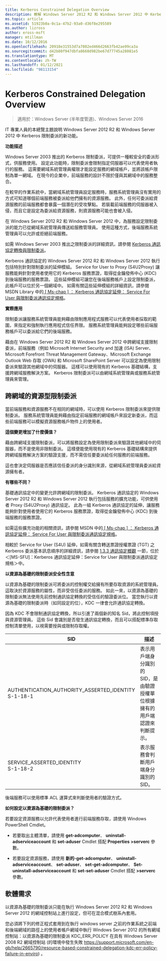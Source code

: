 ```yaml
---
title: Kerberos Constrained Delegation Overview
description: 瞭解 Windows Server 2012 R2 和 Windows Server 2012 中 Kerberos 限制委派的新功能。
ms.topic: article
ms.assetid: 51923b0a-0c1a-47b2-93a0-d36f8e295589
ms.author: lizross
author: eross-msft
manager: mtillman
ms.date: 10/12/2016
ms.openlocfilehash: 20918e31553d7a7802ed466d2663fb42ae99ca3a
ms.sourcegitcommit: d42b80f947dbfa8660d982be67d77745a28081e5
ms.translationtype: MT
ms.contentlocale: zh-TW
ms.lasthandoff: 01/12/2021
ms.locfileid: "98113154"
---
```

# <a name="kerberos-constrained-delegation-overview"></a>Kerberos Constrained Delegation Overview

>適用於：Windows Server (半年度管道)、Windows Server 2016

IT 專業人員的本總覽主題說明 Windows Server 2012 R2 和 Windows Server 2012 中 Kerberos 限制委派的新功能。

**功能描述**

Windows Server 2003 推出的 Kerberos 限制委派，可提供一種較安全的委派形式，供服務使用。 設定此功能時，限制委派會限制指定伺服器可以代表使用者執行的服務。 這需要網域系統管理員權限才能設定服務的網域帳戶，並將該帳戶限制為單一網域。 在現今的企業中，前端服務的設計不限於僅與其網域中的服務整合。

在較早的作業系統中，當網域系統管理員設定服務時，服務系統管理員沒有實用的方式可知道哪個前端服務被委派給他們擁有的資源服務。 此外，任何可委派給資源服務的前端服務都會暴露一個潛在的受攻擊點。 若裝載前端服務的伺服器被入侵，而且它是設定為委派給資源服務，則資源服務可能也會被入侵。

在 Windows Server 2012 R2 和 Windows Server 2012 中，為服務設定限制委派的能力已從網域系統管理員傳送給服務管理員。 使用這種方式，後端服務系統管理員可以允許或拒絕前端服務。

如需 Windows Server 2003 推出之限制委派的詳細資訊，請參閱 [Kerberos 通訊協定轉換與限制委派](/previous-versions/windows/it-pro/windows-server-2003/cc739587(v=ws.10))。

Kerberos 通訊協定的 Windows Server 2012 R2 和 Windows Server 2012 執行包括特別針對限制委派的延伸模組。  Service for User to Proxy (S4U2Proxy) 讓服務能夠針對使用者使用它的 Kerberos 服務票證，取得從金鑰發佈中心 (KDC) 到後端服務的服務票證。 這些延伸模組可讓您在後端服務帳戶上設定限制委派，此帳戶可以位於另一個網域中。 如需有關這些延伸模組的詳細資訊，請參閱 MSDN Library 中的[ \[ Ms-chap \] ： Kerberos 通訊協定延伸： Service For User 與限制委派通訊協定規格](/openspecs/windows_protocols/ms-sfu/3bff5864-8135-400e-bdd9-33b552051d94)。

**實際應用**

限制委派讓服務系統管理員能夠藉由限制應用程式服務可以代表使用者採取的範圍，來指定和強制執行應用程式信任界限。 服務系統管理員能夠設定哪些前端服務帳戶可以委派給它們的後端服務。

藉由在 Windows Server 2012 R2 和 Windows Server 2012 中跨網域支援限制委派，前端服務（例如 Microsoft Internet Security and 加速 (ISA) Server、Microsoft Forefront Threat Management Gateway、Microsoft Exchange Outlook Web 存取 (OWA) 和 Microsoft SharePoint Server 可以設定為使用限制委派來驗證其他網域中的伺服器。 這樣可以使用現有的 Kerberos 基礎結構，支援跨網域服務解決方案。 Kerberos 限制委派可以由網域系統管理員或服務系統管理員來管理。

## <a name="resource-based-constrained-delegation-across-domains"></a>跨網域的資源型限制委派

當前端服務和資源服務不在相同的網域時，可以使用 Kerberos 限制委派來提供限制委派。 服務系統管理員能夠藉由指定前端服務的網域帳戶來設定新委派，而這些前端服務可以模擬資源服務帳戶物件上的使用者。

**這個變更增加了什麼價值？**

藉由跨網域支援限制委派，可以將服務設定為使用限制委派來驗證其他網域中的伺服器，而不是使用非限制委派。 這樣便能使用現有的 Kerberos 基礎結構來提供跨網域服務解決方案的驗證支援，而不需信任要委派給任何服務的前端服務。

這也會決定伺服器是否應該信任委派的身分識別來源，從網域系統管理員委派給資源擁有者。

**有哪些不同？**

基礎通訊協定中的變更允許跨網域的限制委派。 Kerberos 通訊協定的 Windows Server 2012 R2 和 Windows Server 2012 執行包括服務的擴充功能，可供使用者 Proxy (S4U2Proxy) 通訊協定。 此為一組 Kerberos 通訊協定的延伸，讓服務能夠針對使用者使用它的 Kerberos 服務票證，取得從金鑰發佈中心 (KDC) 到後端服務的服務票證。

如需這些擴充功能的相關資訊，請參閱 MSDN 中的[ \[ Ms-chap \] ： Kerberos 通訊協定延伸： Service For User 與限制委派通訊協定規格](/openspecs/windows_protocols/ms-sfu/3bff5864-8135-400e-bdd9-33b552051d94)。

相較於 Service for User (S4U) 延伸，如需有關含轉送票證授權票證 (TGT) 之 Kerberos 委派基本訊息順序的詳細資訊，請參閱 [1.3.3 通訊協定概觀](/openspecs/windows_protocols/ms-sfu/1fb9caca-449f-4183-8f7a-1a5fc7e7290a) 一節，位於＜[MS-SFU]：Kerberos 通訊協定延伸：Service for User 與限制委派通訊協定規格＞中。

**以資源為基礎的限制委派安全性含意**

以資源為基礎的限制委派可將委派的控制權交給擁有所要存取資源的系統管理員。 這取決於資源服務的屬性，而非受信任委派的服務。 如此一來，以資源為基礎的限制委派無法使用先前控制通訊協定轉換的受信任的驗證委派位。 當您執行以資源為基礎的限制委派時（如同設定的位），KDC 一律會允許通訊協定轉換。

因為 KDC 不會限制通訊協定轉換，所以引進了兩個新的知名 Sid，將此控制項授與資源管理員。  這些 Sid 會識別是否發生通訊協定轉換，而且可以搭配標準存取控制清單使用，以視需要授與或限制存取權。

|SID|描述|
|-------|--------|
|AUTHENTICATION_AUTHORITY_ASSERTED_IDENTITY<br />S-1-18-1|表示用戶端身分識別的 SID，是由驗證授權單位根據擁有的用戶端認證來判斷提示。|
|SERVICE_ASSERTED_IDENTITY<br />S-1-18-2|表示服務會判斷用戶端身分識別的 SID。|

後端服務可以使用標準 ACL 運算式來判斷使用者的驗證方式。

**如何設定以資源為基礎的限制委派？**

若要設定資源服務以允許代表使用者進行前端服務存取，請使用 Windows PowerShell Cmdlet。

-   若要取出主體清單，請使用 **get-adcomputer**、 **uninstall-adserviceaccount** 和 **set-aduser** Cmdlet 搭配 **Properties >serverc** 參數。

-   若要設定資源服務，請使用 **新的-get-adcomputer**、 **uninstall-adserviceaccount**、 **set-aduser**、 **set-get-adcomputer**、 **Set-uninstall-adserviceaccount** 和 **set-set-aduser** Cmdlet 搭配 **>serverc** 參數。

## <a name="software-requirements"></a><a name="BKMK_SOFT"></a>軟體需求
以資源為基礎的限制委派只能在執行 Windows Server 2012 R2 和 Windows Server 2012 的網域控制站上進行設定，但可在混合模式樹系內套用。

您必須將下列的修正程式套用到在執行 windows server 之前的作業系統之前端和後端網域的路徑上的使用者帳戶網域中執行 Windows Server 2012 的所有網域控制站：以資源為基礎的限制委派 KDC_ERR_POLICY 在具有 Windows Server 2008 R2 網域控制站 (的環境中發生失敗 https://support.microsoft.com/en-gb/help/2665790/resource-based-constrained-delegation-kdc-err-policy-failure-in-enviro) 。